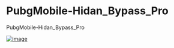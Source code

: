 # PubgMobile-Hidan_Bypass_Pro
PubgMobile-Hidan_Bypass_Pro



<a href="https://ibb.co/5581XN9"><img src="https://i.ibb.co/D7C1Pxb/image.png" alt="image" border="0"></a>
